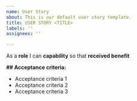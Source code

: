 ```yaml
---
name: User Story
about: This is our default user story template.
title: USER STORY <TITLE>
labels: ''
assignees: ''

---
```


As a **role** I can **capability** so that **received benefit**

**## Acceptance criteria:**

* Acceptance criteria 1
* Acceptance criteria 2
* Acceptance criteria 3

